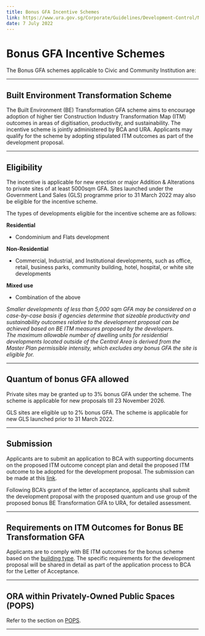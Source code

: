 ```yaml
---
title: Bonus GFA Incentive Schemes
link: https://www.ura.gov.sg/Corporate/Guidelines/Development-Control/Non-Residential/C-CI/GFA-Incentive-Schemes
date: 7 July 2022
---
```


# Bonus GFA Incentive Schemes

The Bonus GFA schemes applicable to Civic and Community Institution are:

---

## Built Environment Transformation Scheme

The Built Environment (BE) Transformation GFA scheme aims to encourage adoption of higher tier Construction Industry Transformation Map (ITM) outcomes in areas of digitisation, productivity, and sustainability. The incentive scheme is jointly administered by BCA and URA. Applicants may qualify for the scheme by adopting stipulated ITM outcomes as part of the development proposal.

---

## Eligibility

The incentive is applicable for new erection or major Addition & Alterations to private sites of at least 5000sqm GFA. Sites launched under the Government Land Sales (GLS) programme prior to 31 March 2022 may also be eligible for the incentive scheme.

The types of developments eligible for the incentive scheme are as follows:

**Residential**
- Condominium and Flats development  

**Non-Residential**
- Commercial, Industrial, and Institutional developments, such as office, retail, business parks, community building, hotel, hospital, or white site developments  

**Mixed use**
- Combination of the above  

*Smaller developments of less than 5,000 sqm GFA may be considered on a case-by-case basis if agencies determine that sizeable productivity and sustainability outcomes relative to the development proposal can be achieved based on BE ITM measures proposed by the developers.*  
*The maximum allowable number of dwelling units for residential developments located outside of the Central Area is derived from the Master Plan permissible intensity, which excludes any bonus GFA the site is eligible for.*

---

## Quantum of bonus GFA allowed

Private sites may be granted up to 3% bonus GFA under the scheme. The scheme is applicable for new proposals till 23 November 2026.  

GLS sites are eligible up to 2% bonus GFA. The scheme is applicable for new GLS launched prior to 31 March 2022.

---

## Submission

Applicants are to submit an application to BCA with supporting documents on the proposed ITM outcome concept plan and detail the proposed ITM outcome to be adopted for the development proposal. The submission can be made at this [link](https://form.gov.sg/610112199bdc0c00123abb25).

Following BCA’s grant of the letter of acceptance, applicants shall submit the development proposal with the proposed quantum and use group of the proposed bonus BE Transformation GFA to URA, for detailed assessment.

---

## Requirements on ITM Outcomes for Bonus BE Transformation GFA

Applicants are to comply with BE ITM outcomes for the bonus scheme based on the [building type](https://www.ura.gov.sg/-/media/Corporate/Guidelines/Development-control/Flats-Condominiums/BE-Transformation-building-type.pdf). The specific requirements for the development proposal will be shared in detail as part of the application process to BCA for the Letter of Acceptance.

---

## ORA within Privately-Owned Public Spaces (POPS)

Refer to the section on [POPS](https://www.ura.gov.sg/Corporate/Guidelines/Development-Control/gross-floor-area/GFA/Privately-OwnedPublicSpacesPOPS).

---


